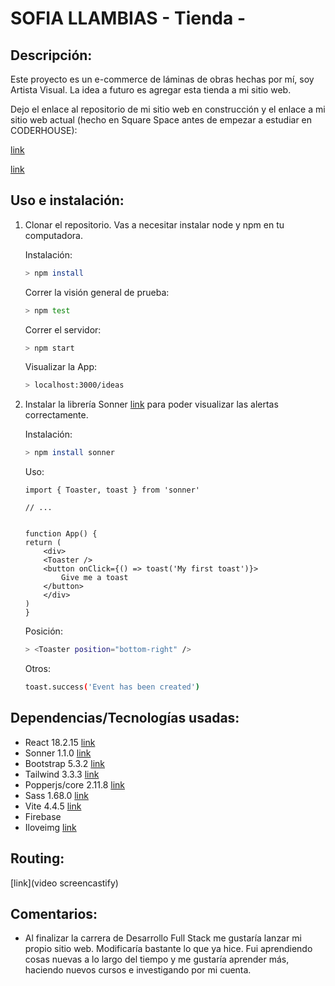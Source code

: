 # SOFIA LLAMBIAS - Tienda -

 ## Descripción:

 Este proyecto es un e-commerce de láminas de obras hechas por mí, soy Artista Visual. La idea a futuro es agregar esta tienda a mi sitio web. 

 Dejo el enlace al repositorio de mi sitio web en construcción y el enlace a mi sitio web actual (hecho en Square Space antes de empezar a estudiar en CODERHOUSE):

 [link](https://github.com/sofia-ll/sofiallambias.github.io.git) 

 [link](https://www.sofiallambias.com/)

## Uso e instalación:

1. Clonar el repositorio. Vas a necesitar instalar node y npm en tu computadora.

    Instalación:

    ``` bash
    > npm install
    ```

    Correr la visión general de prueba:

    ``` bash
    > npm test
    ```

    Correr el servidor:

    ``` bash 
    > npm start
    ```

    Visualizar la App:

    ``` bash 
    > localhost:3000/ideas
    ```


2.  Instalar la librería Sonner [link](https://sonner.emilkowal.ski/) para poder visualizar las alertas correctamente.

    Instalación:

    ```bash 
    > npm install sonner
    ```

    Uso:

        import { Toaster, toast } from 'sonner'
        
        // ...

       
        function App() {
        return (
            <div>
            <Toaster />
            <button onClick={() => toast('My first toast')}>
                Give me a toast
            </button>
            </div>
        )
        }
    
    Posición:

     ```bash
     > <Toaster position="bottom-right" />
      ```

    Otros:

    ```bash
    toast.success('Event has been created')
    ```


<Toaster richColors  />

## Dependencias/Tecnologías usadas:

- React 18.2.15 [link](https://es.react.dev/)
- Sonner 1.1.0 [link](https://sonner.emilkowal.ski/)
- Bootstrap 5.3.2 [link](https://getbootstrap.com/)
- Tailwind 3.3.3 [link](https://tailwindcss.com/docs/guides/vite)
- Popperjs/core 2.11.8 [link](https://www.npmjs.com/package/@popperjs/core)
- Sass 1.68.0 [link](https://sass-lang.com/)
- Vite 4.4.5 [link](https://vitejs.dev/)
- Firebase
- Iloveimg [link](https://www.iloveimg.com/es)


## Routing:

[link](video screencastify)



## Comentarios:

 - Al finalizar la carrera de Desarrollo Full Stack me gustaría lanzar mi propio sitio web. Modificaría bastante lo que ya hice. Fui aprendiendo cosas nuevas a lo largo del tiempo y me gustaría aprender más, haciendo nuevos cursos e investigando por mi cuenta.







